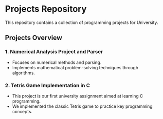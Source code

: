# Projects Repository
This repository contains a collection of programming projects for University.

## Projects Overview

### 1. Numerical Analysis Project and Parser
- Focuses on numerical methods and parsing.
- Implements mathematical problem-solving techniques through algorithms.


### 2. Tetris Game Implementation in C
- This project is our first university assignment aimed at learning C programming. 
- We implemented the classic Tetris game to practice key programming concepts.